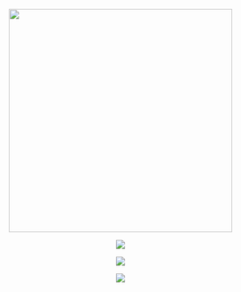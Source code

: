 <p align="center">
  <a href="https://youtu.be/SLdCV3nIiEI">
    <img src="https://see.object.gay/u/iXczOG.png" width=400/>
  </a>
</p>

<p align="center">
  <img src="http://see.object.gay/u/uVFoZQ.gif"/>
</p>
<p align="center">
  <a href="https://skillicons.dev">
    <img src="https://skillicons.dev/icons?i=cs,python,rust,typescript,bots,tauri" />
  </a>
</p>
<p align="center">
  <a href="https://skillicons.dev">
    <img src="https://skillicons.dev/icons?i=neovim,vscode,ps,linux,docker,aws" />
  </a>
</p>
